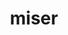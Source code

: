---
title: miser
meaning: unhappy
ch: nine
pos: totadjective
femend: misera
neutend: miserum
derivative: immiserate
---
